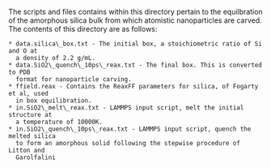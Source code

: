 The scripts and files contains within this directory pertain to the equilbration of
the amorphous silica bulk from which atomistic nanoparticles are carved. The contents
of this directory are as follows:

    * data.silica\_box.txt - The initial box, a stoichiometric ratio of Si and O at
      a density of 2.2 g/mL.
    * data.SiO2\_quench\_10ps\_reax.txt - The final box. This is converted to PDB
      format for nanoparticle carving.
    * ffield.reax - Contains the ReaxFF parameters for silica, of Fogarty et al, used
      in box equilibration.
    * in.SiO2\_melt\_reax.txt - LAMMPS input script, melt the initial structure at
      a temperature of 10000K.
    * in.SiO2\_quench\_10ps\_reax.txt - LAMMPS input script, quench the melted silica
      to form an amorphous solid following the stepwise procedure of Litton and
      Garolfalini
